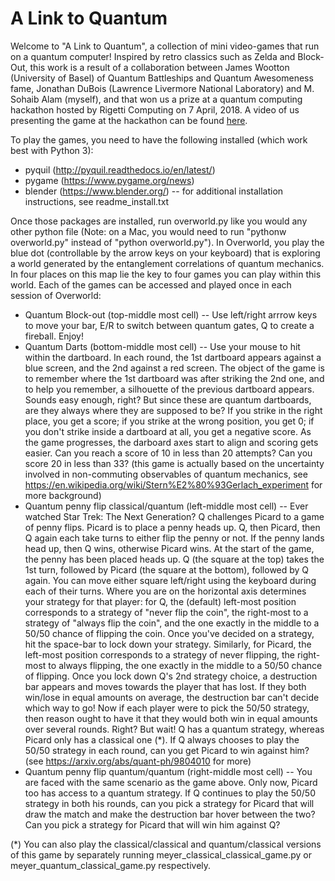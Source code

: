 # A Link to Quantum
Welcome to "A Link to Quantum", a collection of mini video-games that run on a quantum computer! Inspired by retro classics such as Zelda and Block-Out, this work is a result of a collaboration between James Wootton (University of Basel) of Quantum Battleships and Quantum Awesomeness fame, Jonathan DuBois (Lawrence Livermore National Laboratory) and M. Sohaib Alam (myself), and that won us a prize at a quantum computing hackathon hosted by Rigetti Computing on 7 April, 2018. A video of us presenting the game at the hackathon can be found [here](https://www.facebook.com/rigetticomputing/videos/2027563477460870/?t=2050).

To play the games, you need to have the following installed (which work best with Python 3):
- pyquil (http://pyquil.readthedocs.io/en/latest/)
- pygame (https://www.pygame.org/news)
- blender (https://www.blender.org/) -- for additional installation instructions, see readme_install.txt

Once those packages are installed, run overworld.py like you would any other python file (Note: on a Mac, you would need to run "pythonw overworld.py" instead of "python overworld.py").
In Overworld, you play the blue dot (controllable by the arrow keys on your keyboard) that is exploring a world generated by the entanglement correlations of quantum mechanics. In four places on this map lie the key to four games you can play within this world. Each of the games can be accessed and played once in each session of Overworld:
- Quantum Block-out (top-middle most cell) -- Use left/right arrrow keys to move your bar, E/R to switch between quantum gates, Q to create a fireball. Enjoy!
- Quantum Darts (bottom-middle most cell) -- Use your mouse to hit within the dartboard. In each round, the 1st dartboard appears against a blue screen, and the 2nd against a red screen. The object of the game is to remember where the 1st dartboard was after striking the 2nd one, and to help you remember, a silhouette of the previous dartboard appears. Sounds easy enough, right? But since these are quantum dartboards, are they always where they are supposed to be? If you strike in the right place, you get a score; if you strike at the wrong position, you get 0; if you don't strike inside a dartboard at all, you get a negative score. As the game progresses, the darboard axes start to align and scoring gets easier. Can you reach a score of 10 in less than 20 attempts? Can you score 20 in less than 33? (this game is actually based on the uncertainty involved in non-commuting observables of quantum mechanics, see https://en.wikipedia.org/wiki/Stern%E2%80%93Gerlach_experiment for more background)
- Quantum penny flip classical/quantum (left-middle most cell) -- Ever watched Star Trek: The Next Generation? Q challenges Picard to a game of penny flips. Picard is to place a penny heads up. Q, then Picard, then Q again each take turns to either flip the penny or not. If the penny lands head up, then Q wins, otherwise Picard wins. At the start of the game, the penny has been placed heads up. Q (the square at the top) takes the 1st turn, followed by Picard (the square at the bottom), followed by Q again. You can move either square left/right using the keyboard during each of their turns. Where you are on the horizontal axis determines your strategy for that player: for Q, the (default) left-most position corresponds to a strategy of "never flip the coin", the right-most to a strategy of "always flip the coin", and the one exactly in the middle to a 50/50 chance of flipping the coin. Once you've decided on a strategy, hit the space-bar to lock down your strategy. Similarly, for Picard, the left-most position corresponds to a strategy of never flipping, the right-most to always flipping, the one exactly in the middle to a 50/50 chance of flipping. Once you lock down Q's 2nd strategy choice, a destruction bar appears and moves towards the player that has lost. If they both win/lose in equal amounts on average, the destruction bar can't decide which way to go! Now if each player were to pick the 50/50 strategy, then reason ought to have it that they would both win in equal amounts over several rounds. Right? But wait! Q has a quantum strategy, whereas Picard only has a classical one (*). If Q always chooses to play the 50/50 strategy in each round, can you get Picard to win against him? (see https://arxiv.org/abs/quant-ph/9804010 for more)
- Quantum penny flip quantum/quantum (right-middle most cell) -- You are faced with the same scenario as the game above. Only now, Picard too has access to a quantum strategy. If Q continues to play the 50/50 strategy in both his rounds, can you pick a strategy for Picard that will draw the match and make the destruction bar hover between the two? Can you pick a strategy for Picard that will win him against Q?

(*) You can also play the classical/classical and quantum/classical versions of this game by separately running meyer_classical_classical_game.py or meyer_quantum_classical_game.py respectively.
